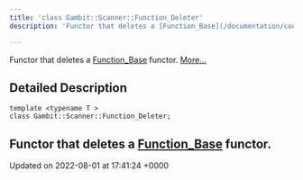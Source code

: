 ```yaml
---
title: 'class Gambit::Scanner::Function_Deleter'
description: 'Functor that deletes a [Function_Base](/documentation/code/darkbit_development/classes/classgambit_1_1scanner_1_1function__base/) functor. '

---
```









Functor that deletes a [Function_Base](/documentation/code/darkbit_development/classes/classgambit_1_1scanner_1_1function__base/) functor.  [More...](#detailed-description)

## Detailed Description

```
template <typename T >
class Gambit::Scanner::Function_Deleter;
```

Functor that deletes a [Function_Base](/documentation/code/darkbit_development/classes/classgambit_1_1scanner_1_1function__base/) functor. 
-------------------------------

Updated on 2022-08-01 at 17:41:24 +0000